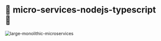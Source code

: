 # 🌟 micro-services-nodejs-typescript 🌟
![large-monolithic-microservices](https://user-images.githubusercontent.com/48631681/138779071-455c8048-5718-42e2-abc8-4a40fd7a91f8.png)
